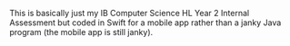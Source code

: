 This is basically just my IB Computer Science HL Year 2 Internal Assessment but coded in Swift for a mobile app rather than a janky Java program (the mobile app is still janky).
